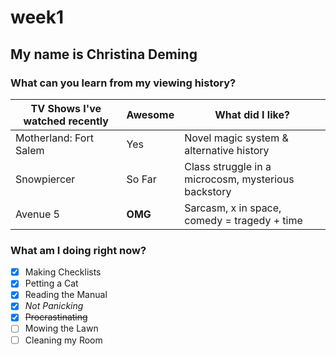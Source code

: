 # week1

## My name is Christina Deming

### What can you learn from my viewing history?

TV Shows I've watched recently | Awesome | What did I like?
--- | --- | ---
Motherland: Fort Salem | Yes | Novel magic system & alternative history
Snowpiercer | So Far | Class struggle in a microcosm, mysterious backstory
Avenue 5 | **OMG** | Sarcasm, x in space, comedy = tragedy + time

### What am I doing right now?

- [x] Making Checklists
- [x] Petting a Cat
- [x] Reading the Manual
- [x] *Not Panicking*
- [x] ~~Procrastinating~~
- [ ] Mowing the Lawn
- [ ] Cleaning my Room